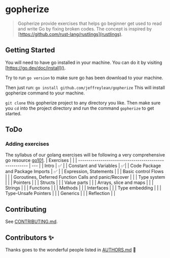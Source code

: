 # gopherize

> Gopherize provide exercises that helps go beginner get used to read and write Go by fixing broken codes. The concept is inspired by [https://github.com/rust-lang/rustlings](rustlings).

## Getting Started

You will need to have go installed in your machine. You can do it by visiting [https://go.dev/doc/install]().

Try to run `go version` to make sure go has been download to your machine.

Then just run:
`go install github.com/jeffreylean/gopherize`
This will install gopherize command to your machine.

`git clone` this gopherize project to any directory you like.
Then make sure you `cd` into the project directory and run the command `gopherize` to get started.

## ToDo

### Adding exercises

The syllabus of our golang exercises will be following a very comprehensive go resource [go101](https://go101.org/article/101.html).
| Exercises | |
| ----------------------------------------------------- | --- |
| Intro | ✅ |
| Constant and Variables | ✅|
| Code Package and Package Imports | ✅ |
| Expression, Statements | |
| Basic control Flows | |
| Goroutines, Deferred Function Calls and panic/Recover | |
| Type system | |
| Pointers | |
| Structs | |
| Value parts | |
| Arrays, slice and maps | |
| Strings | |
| Functions | |
| Methods | |
| Interfaces | |
| Type embedding | |
| Type-Unsafe Pointers | |
| Generics | |
| Reflection | |

## Contributing

See [CONTRIBUTING.md](./CONTRIBUTING.md).

## Contributors ✨

Thanks goes to the wonderful people listed in [AUTHORS.md](./AUTHORS.md) 🎉
